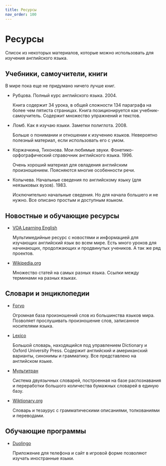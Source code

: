 ```yaml
---
title: Ресурсы
nav_order: 100
---
```


# Ресурсы

Список из некоторых материалов, которые можно использовать
для изучения английского языка.

## Учебники, самоучители, книги

В мире пока еще не придумано ничего лучше книг.

- Рубцова.  Полный курс английского языка. 2004.

  Книга содержит 34 урока, в общей сложности 134 параграфа на более
  чем пятиста страницах.  Книга позиционируется как
  учебник-самоучитель.  Содержит множество упражнений и текстов.

- Ломб.  Как я изучаю языки.  Заметки полиглота.  2008.

  Больше о понимании и отношении к изучению языков.  Невероятно
  полезный материал, если использовать его с умом.

- Коржачкина, Тихонова.  Мои любимые звуки.  Фонетико-орфографический
  справочник английского языка.  1996.
  
  Очень хороший материал для овладения английским произношением.
  Поясняются многие особенности речи.

- Колычева.  Начальные сведения по английскому языку (для неязыковых
  вузов).  1983.
  
  Исключительно начальные сведения.  Но для начала большего и не
  нужно.  Все описано простым и доступным языком.

## Новостные и обучающие ресурсы

- [VOA Learning English](https://learningenglish.voanews.com/)

  Мультимедийные ресурс с новостями и информацией для изучающих
  английский язык во всем мире.  Есть много уроков для начинающих,
  продолжающих и продвинутых учеников.  А так же ряд проектов.

- [Wikipedia.org](https://www.wikipedia.org/)

  Множество статей на самых разных языка.  Ссылки между терминами на
  разных языках.

## Словари и энциклопедии

- [Forvo](https://forvo.com/)

  Огромная база произношений слов из большинства языков мира.
  Позволяет прослушивать произношение слов, записанное носителями
  языка.
  
- [Lexico](https://www.lexico.com/)

  Большой словарь, находящийся под управлением Dictionary и Oxford
  University Press.  Содержит английский и американский варианты,
  синонимы и грамматику.  Все представлено на английском языке.

- [Мультитран](https://www.multitran.com/)

  Система двуязычных словарей, построенная на базе распознавания и
  переработки большого количества бумажных словарей в единую базу.

- [Wiktionary.org](https://www.wiktionary.org/)

  Словарь и тезаурус с грамматическими описаниями, толкованиями и
  переводами.

## Обучающие программы

- [Duolingo](https://www.duolingo.com/)

  Приложение для телефона и сайт в игровой форме позволяют изучать
  иностранные языки.
